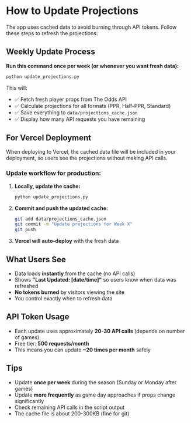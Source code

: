 # How to Update Projections

The app uses cached data to avoid burning through API tokens. Follow these steps to refresh the projections:

## Weekly Update Process

**Run this command once per week (or whenever you want fresh data):**

```bash
python update_projections.py
```

This will:
- ✅ Fetch fresh player props from The Odds API
- ✅ Calculate projections for all formats (PPR, Half-PPR, Standard)
- ✅ Save everything to `data/projections_cache.json`
- ✅ Display how many API requests you have remaining

## For Vercel Deployment

When deploying to Vercel, the cached data file will be included in your deployment, so users see the projections without making API calls.

### Update workflow for production:

1. **Locally, update the cache:**
   ```bash
   python update_projections.py
   ```

2. **Commit and push the updated cache:**
   ```bash
   git add data/projections_cache.json
   git commit -m "Update projections for Week X"
   git push
   ```

3. **Vercel will auto-deploy** with the fresh data

## What Users See

- Data loads **instantly** from the cache (no API calls)
- Shows **"Last Updated: [date/time]"** so users know when data was refreshed
- **No tokens burned** by visitors viewing the site
- You control exactly when to refresh data

## API Token Usage

- Each update uses approximately **20-30 API calls** (depends on number of games)
- Free tier: **500 requests/month**
- This means you can update **~20 times per month** safely

## Tips

- Update **once per week** during the season (Sunday or Monday after games)
- Update **more frequently** as game day approaches if props change significantly
- Check remaining API calls in the script output
- The cache file is about 200-300KB (fine for git)
